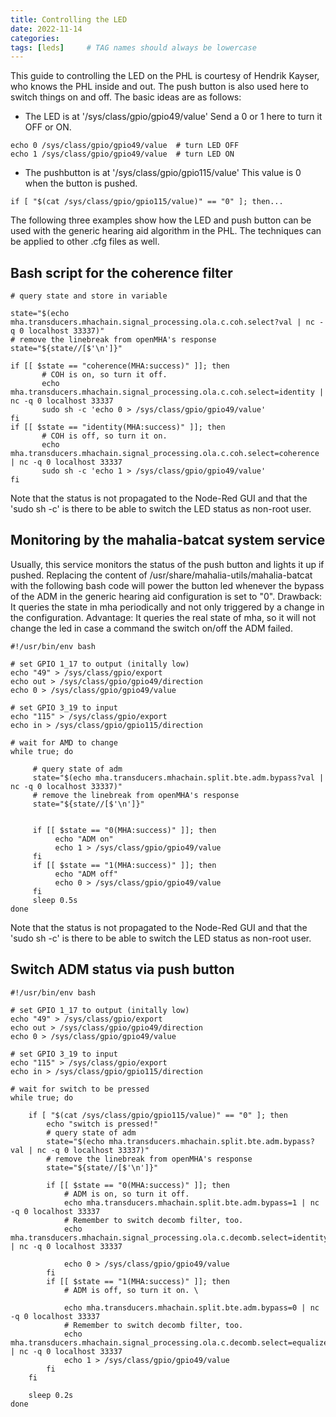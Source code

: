 ```yaml
---
title: Controlling the LED 
date: 2022-11-14
categories:
tags: [leds]     # TAG names should always be lowercase
---
```

This guide to controlling the LED on the PHL is courtesy of Hendrik Kayser, who knows the PHL inside and out. The push button is also used here to switch things on and off. The basic ideas are as follows:

*  The LED is at '/sys/class/gpio/gpio49/value' Send a 0 or 1 here to turn it OFF or ON.   
```
echo 0 /sys/class/gpio/gpio49/value  # turn LED OFF
echo 1 /sys/class/gpio/gpio49/value  # turn LED ON
```
* The pushbutton is at '/sys/class/gpio/gpio115/value' This value is 0 when the button is pushed.  
```
if [ "$(cat /sys/class/gpio/gpio115/value)" == "0" ]; then...
```


The following three examples show how the LED and push button can be used with the generic hearing aid algorithm in the PHL. The techniques can be applied to other .cfg files as well.   

## Bash script for the coherence filter

```
# query state and store in variable

state="$(echo mha.transducers.mhachain.signal_processing.ola.c.coh.select?val | nc -q 0 localhost 33337)"
# remove the linebreak from openMHA's response
state="${state//[$'\n']}"

if [[ $state == "coherence(MHA:success)" ]]; then
       # COH is on, so turn it off.
       echo mha.transducers.mhachain.signal_processing.ola.c.coh.select=identity | nc -q 0 localhost 33337
       sudo sh -c 'echo 0 > /sys/class/gpio/gpio49/value'
fi
if [[ $state == "identity(MHA:success)" ]]; then
       # COH is off, so turn it on.
       echo mha.transducers.mhachain.signal_processing.ola.c.coh.select=coherence | nc -q 0 localhost 33337
       sudo sh -c 'echo 1 > /sys/class/gpio/gpio49/value'
fi

```

Note that the status is not propagated to the Node-Red GUI and that the 'sudo sh -c' is there to be able to switch the LED status as non-root user.

## Monitoring by the mahalia-batcat system service

Usually, this service monitors the status of the push button and lights it up if pushed. Replacing the content of /usr/share/mahalia-utils/mahalia-batcat with the following bash code will power the button led whenever the bypass of the ADM in the generic hearing aid configuration is set to "0".  Drawback: It queries the state in mha periodically and not only triggered by a change in the configuration.  Advantage: It queries the real state of mha, so it will not change the led in case a command the switch on/off the ADM failed.   

```
#!/usr/bin/env bash

# set GPIO 1_17 to output (initally low)
echo "49" > /sys/class/gpio/export
echo out > /sys/class/gpio/gpio49/direction
echo 0 > /sys/class/gpio/gpio49/value

# set GPIO 3_19 to input
echo "115" > /sys/class/gpio/export
echo in > /sys/class/gpio/gpio115/direction

# wait for AMD to change
while true; do

     # query state of adm
     state="$(echo mha.transducers.mhachain.split.bte.adm.bypass?val | nc -q 0 localhost 33337)"
     # remove the linebreak from openMHA's response
     state="${state//[$'\n']}"


     if [[ $state == "0(MHA:success)" ]]; then
          echo "ADM on"
          echo 1 > /sys/class/gpio/gpio49/value
     fi
     if [[ $state == "1(MHA:success)" ]]; then
          echo "ADM off"
          echo 0 > /sys/class/gpio/gpio49/value
     fi
     sleep 0.5s
done
```
Note that the status is not propagated to the Node-Red GUI and that the
'sudo sh -c' is there to be able to switch the LED status as non-root
user. 


## Switch ADM status via push button   
```
#!/usr/bin/env bash

# set GPIO 1_17 to output (initally low)
echo "49" > /sys/class/gpio/export
echo out > /sys/class/gpio/gpio49/direction
echo 0 > /sys/class/gpio/gpio49/value

# set GPIO 3_19 to input
echo "115" > /sys/class/gpio/export
echo in > /sys/class/gpio/gpio115/direction

# wait for switch to be pressed
while true; do

    if [ "$(cat /sys/class/gpio/gpio115/value)" == "0" ]; then
        echo "switch is pressed!"
        # query state of adm
        state="$(echo mha.transducers.mhachain.split.bte.adm.bypass?val | nc -q 0 localhost 33337)"
        # remove the linebreak from openMHA's response
        state="${state//[$'\n']}"

        if [[ $state == "0(MHA:success)" ]]; then
            # ADM is on, so turn it off.
            echo mha.transducers.mhachain.split.bte.adm.bypass=1 | nc -q 0 localhost 33337
            # Remember to switch decomb filter, too.
            echo mha.transducers.mhachain.signal_processing.ola.c.decomb.select=identity | nc -q 0 localhost 33337

            echo 0 > /sys/class/gpio/gpio49/value
        fi
        if [[ $state == "1(MHA:success)" ]]; then
            # ADM is off, so turn it on. \

            echo mha.transducers.mhachain.split.bte.adm.bypass=0 | nc -q 0 localhost 33337
            # Remember to switch decomb filter, too.
            echo mha.transducers.mhachain.signal_processing.ola.c.decomb.select=equalize | nc -q 0 localhost 33337
            echo 1 > /sys/class/gpio/gpio49/value
        fi
    fi

    sleep 0.2s
done
```


